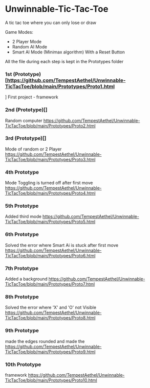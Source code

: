 # Unwinnable-Tic-Tac-Toe
A tic tac toe where you can only lose or draw 

Game Modes:
- 2 Player Mode
- Random AI Mode
- Smart AI Mode (Minimax algorithm)
With a Reset Button 

All the file during each step is kept in the Prototypes folder

### 1st (Prototype)[https://github.com/TempestAethel/Unwinnable-TicTacToe/blob/main/Prototypes/Proto1.html
]
First project - framework 

### 2nd (Prototype)[]
Random computer 
https://github.com/TempestAethel/Unwinnable-TicTacToe/blob/main/Prototypes/Proto2.html

### 3rd (Prototype)[]
Mode of random or 2 Player
https://github.com/TempestAethel/Unwinnable-TicTacToe/blob/main/Prototypes/Proto3.html

### 4th Prototype
Mode Toggling is turned off after first move
https://github.com/TempestAethel/Unwinnable-TicTacToe/blob/main/Prototypes/Proto4.html

### 5th Prototype
Added third mode
https://github.com/TempestAethel/Unwinnable-TicTacToe/blob/main/Prototypes/Proto5.html

### 6th Prototype
Solved the error where Smart Ai is stuck after first move
https://github.com/TempestAethel/Unwinnable-TicTacToe/blob/main/Prototypes/Proto6.html

### 7th Prototype
Added a background 
https://github.com/TempestAethel/Unwinnable-TicTacToe/blob/main/Prototypes/Proto7.html

### 8th Prototype
Solved the error where 'X' and 'O' not Visible
https://github.com/TempestAethel/Unwinnable-TicTacToe/blob/main/Prototypes/Proto8.html

### 9th Prototype
made the edges rounded and made the 
https://github.com/TempestAethel/Unwinnable-TicTacToe/blob/main/Prototypes/Proto9.html

### 10th Prototype
framework 
https://github.com/TempestAethel/Unwinnable-TicTacToe/blob/main/Prototypes/Proto10.html
